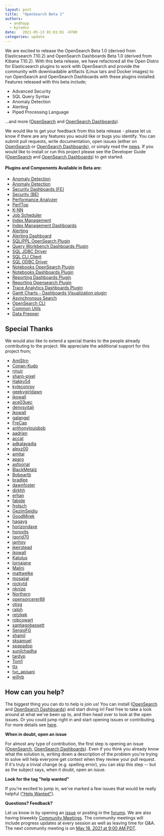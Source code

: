 ```yaml
---
layout: post
title:  "OpenSearch Beta 1"
authors: 
  - andhopp
  - kyledvs
date:   2021-05-13 01:01:01 -0700
categories: update
---
```


We are excited to release the OpenSearch Beta 1.0 (derived from Elasticsearch 7.10.2) and OpenSearch Dashboards Beta 1.0 (derived from Kibana 7.10.2). With this beta release, we  have refactored all the Open Distro for Elasticsearch plugins to work with OpenSearch and provide the community with downloadable artifacts (Linux tars and Docker images) to run OpenSearch and OpenSearch Dashboards with these plugins installed. Features released with this beta include;

- Advanced Security
- SQL Query Syntax
- Anomaly Detection
- Alerting
- Piped Processing Language

...and more ([OpenSearch](https://github.com/opensearch-project/OpenSearch) and [OpenSearch Dashboards](https://github.com/opensearch-project/OpenSearch-Dashboards)). 

We would like to get your feedback from this beta release - please let us know if there are any features you would like or bugs you identify. You can submit pull requests, write documentation, open issues (either on [OpenSearch](https://github.com/opensearch-project/OpenSearch/issues) or [OpenSearch Dashboards](https://github.com/opensearch-project/OpenSearch-Dashboards/issues)), or simply read the [news](https://opensearch.org/blog/). If you would like to install or run this project please see the Developer Guide ([OpenSearch](https://github.com/opensearch-project/OpenSearch/blob/main/DEVELOPER_GUIDE.md) and [OpenSearch Dashboards](https://github.com/opensearch-project/OpenSearch-Dashboards/blob/main/DEVELOPER_GUIDE.md)) to get started.

#### Plugins and Components Available in Beta are:

- [Anomaly Detection](https://github.com/opensearch-project/anomaly-detection)
- [Anomaly Detection](https://github.com/opensearch-project/anomaly-detection-dashboards-plugin)
- [Security Dashboards (FE)](https://github.com/opensearch-project/security-dashboards-plugin)
- [Security (BE)](https://github.com/opensearch-project/security)
- [Performance Analyzer](https://github.com/opensearch-project/performance-analyzer)
- [PerfTop](https://github.com/opensearch-project/perftop)
- [K-NN](https://github.com/opensearch-project/k-NN)
- [Job Scheduler](https://github.com/opensearch-project/job-scheduler)
- [Index Management](https://github.com/opensearch-project/index-management)
- [Index Management Dashboards](https://github.com/opensearch-project/index-management-dashboards-plugin)
- [Alerting](https://github.com/opensearch-project/alerting)
- [Alerting Dashboard](https://github.com/opensearch-project/alerting-dashboards-plugin)
- [SQL/PPL OpenSearch Plugin](https://github.com/opensearch-project/sql)
- [Query Workbench Dashboards Plugin](https://github.com/opensearch-project/sql)
- [SQL JDBC Driver](https://github.com/opensearch-project/sql)
- [SQL CLI Client](https://github.com/opensearch-project/sql)
- [SQL ODBC Driver](https://github.com/opensearch-project/sql)
- [Notebooks OpenSearch Plugin](https://github.com/opensearch-project/dashboards-notebooks)
- [Notebooks Dashboards Plugin](https://github.com/opensearch-project/dashboards-notebooks)
- [Reporting Dashboards Plugin](https://github.com/opensearch-project/dashboards-reports)
- [Reporting Opensearch Plugin](https://github.com/opensearch-project/dashboards-reports)
- [Trace Analytics Dashboards Plugin](https://github.com/opensearch-project/trace-analytics)
- [Gantt Charts - Dashboards Visualization plugin](https://github.com/opensearch-project/dashboards-visualizations)
- [Asynchronous Search](https://github.com/opensearch-project/asynchronous-search)
- [OpenSearch CLI](https://github.com/opensearch-project/opensearch-cli)
- [Common Utils](https://github.com/opensearch-project/common-utils)
- [Data Prepper](https://github.com/opensearch-project/data-prepper)

## Special Thanks
We would also like to extend a special thanks to the people already contributing to the project. We appreciate the additional support for this project from;

- [AmiStrn](https://github.com/AmiStrn)
- [Conan-Kudo](https://github.com/Conan-Kudo)
- [rmuir](https://github.com/rmuir)
- [sharp-pixel](https://github.com/sharp-pixel)
- [Hakky54](https://github.com/Hakky54)
- [kyleconroy](https://github.com/kyleconroy)
- [geekygirldawn](https://github.com/geekygirldawn)
- [jkowall](https://github.com/jkowall)
- [ace03uec](https://github.com/ace03uec)
- [denysvitali](https://github.com/denysvitali)
- [jkowall](https://github.com/jkowall)
- [galangel](https://github.com/galangel)
- [FreCap](https://github.com/FreCap)
- [anthonylouisbsb](https://github.com/anthonylouisbsb)
- [aadrien](https://discuss.opendistrocommunity.dev/u/aadrien)
- [accat](https://discuss.opendistrocommunity.dev/u/acca)
- [adkalavadia](https://discuss.opendistrocommunity.dev/u/adkalavadia)
- [alexz00](https://discuss.opendistrocommunity.dev/u/alexz00)
- [amitai](https://discuss.opendistrocommunity.dev/u/amitai)
- [aparo](https://discuss.opendistrocommunity.dev/u/aparo)
- [asfoorial](https://discuss.opendistrocommunity.dev/u/asfoorial)
- [BlackMetalz](https://discuss.opendistrocommunity.dev/u/BlackMetalz)
- [Bobpartb](https://discuss.opendistrocommunity.dev/u/Bobpartb)
- [bradlee](https://discuss.opendistrocommunity.dev/u/bradlee)
- [dawnfoster](https://discuss.opendistrocommunity.dev/u/dawnfoster)
- [dirkhh](https://discuss.opendistrocommunity.dev/u/dirkhh)
- [erhan](https://discuss.opendistrocommunity.dev/u/erhan)
- [fabide](https://discuss.opendistrocommunity.dev/u/fabide)
- [frotsch](https://discuss.opendistrocommunity.dev/u/frotsch)
- [GezimSejdiu](https://discuss.opendistrocommunity.dev/u/GezimSejdiu)
- [GoodMirek](https://discuss.opendistrocommunity.dev/u/GoodMirek)
- [hagayg](https://discuss.opendistrocommunity.dev/u/hagayg)
- [horizondave](https://discuss.opendistrocommunity.dev/u/horizondave)
- [horovits](https://discuss.opendistrocommunity.dev/u/horovits)
- [igorid70](https://discuss.opendistrocommunity.dev/u/igorid70)
- [janhoy](https://discuss.opendistrocommunity.dev/u/janhoy)
- [jkeirstead](https://discuss.opendistrocommunity.dev/u/jkeirstead)
- [jkowall](https://discuss.opendistrocommunity.dev/u/jkowall)
- [Katulus](https://discuss.opendistrocommunity.dev/u/Katulus)
- [lornajane](https://discuss.opendistrocommunity.dev/u/lornajane)
- [Malini](https://discuss.opendistrocommunity.dev/u/Malini)
- [mattwelke](https://discuss.opendistrocommunity.dev/u/mattwelke)
- [mosajjal](https://discuss.opendistrocommunity.dev/u/mosajjal)
- [nickytd](https://discuss.opendistrocommunity.dev/u/nickytd)
- [nknize](https://discuss.opendistrocommunity.dev/u/nknize)
- [Northern](https://discuss.opendistrocommunity.dev/u/Northern)
- [opensorcerer89](https://discuss.opendistrocommunity.dev/u/opensorcerer89)
- [otisg](https://discuss.opendistrocommunity.dev/u/otisg)
- [ralph](https://discuss.opendistrocommunity.dev/u/ralph)
- [retzkek](https://discuss.opendistrocommunity.dev/u/retzkek)
- [robcowart](https://discuss.opendistrocommunity.dev/u/robcowart)
- [santiagobassett](https://discuss.opendistrocommunity.dev/u/santiagobassett)
- [SergioFG](https://discuss.opendistrocommunity.dev/u/SergioFG)
- [shamil](https://discuss.opendistrocommunity.dev/u/shamil)
- [sksamuel](https://discuss.opendistrocommunity.dev/u/sksamuel)
- [spapadop](https://discuss.opendistrocommunity.dev/u/spapadop)
- [sunilchadha](https://discuss.opendistrocommunity.dev/u/sunilchadha)
- [tardyp](https://discuss.opendistrocommunity.dev/u/tardyp)
- [Tom1](https://discuss.opendistrocommunity.dev/u/Tom1)
- [ttx](https://discuss.opendistrocommunity.dev/u/ttx)
- [tvc_apisani](https://discuss.opendistrocommunity.dev/u/tvc_apisani)
- [willyb](https://discuss.opendistrocommunity.dev/u/willyb)

## How can you help?
The biggest thing you can do to help is join us! You can install ([OpenSearch](https://github.com/opensearch-project/OpenSearch/blob/main/DEVELOPER_GUIDE.md) and [OpenSearch Dashboards](https://github.com/opensearch-project/OpenSearch-Dashboards/blob/main/DEVELOPER_GUIDE.md)) and start diving in! Feel free to take a look around at what we've been up to, and then head over to look at the open issues. Or you could jump right in and start opening issues or contributing. For more details see [here](https://github.com/opensearch-project/OpenSearch/blob/main/CONTRIBUTING.md).

**When in doubt, open an issue**

For almost any type of contribution, the first step is opening an issue ([OpenSearch](https://github.com/opensearch-project/OpenSearch/issues), [OpenSearch Dashboards](https://github.com/opensearch-project/OpenSearch-Dashboards/issues)). Even if you think you already know what the solution is, writing down a description of the problem you're trying to solve will help everyone get context when they review your pull request. If it's truly a trivial change (e.g. spelling error), you can skip this step -- but as the subject says, when it doubt, open an issue. 

**Look for the tag "help wanted"**

If you're excited to jump in, we've marked a few issues that would be really helpful (["Help Wanted"](https://github.com/opensearch-project/OpenSearch/issues?q=is%3Aissue+is%3Aopen+label%3A%22help+wanted%22)).

**Questions? Feedback?**

Let us know in by opening an [issue](https://github.com/opensearch-project/OpenSearch/issues) or posting in the [forums](https://discuss.opendistrocommunity.dev/). We are also having biweekly [Community Meetings](https://www.meetup.com/Open-Distro-for-Elasticsearch-Meetup-Group/). The community meetings will include progress updates at every session as well as leaving time for Q&A. The next community meeting is on [May 18, 2021 at
9:00 AM PDT](/events/2021-may-late/).
